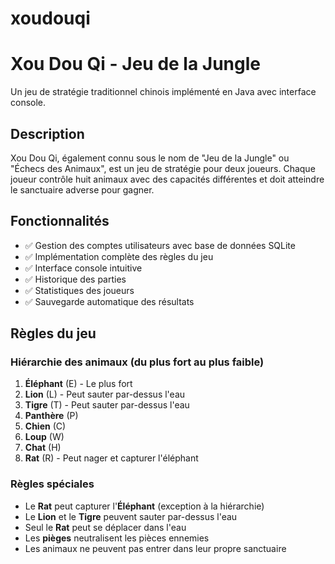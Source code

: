 # xoudouqi
# Xou Dou Qi - Jeu de la Jungle

Un jeu de stratégie traditionnel chinois implémenté en Java avec interface console.

## Description

Xou Dou Qi, également connu sous le nom de "Jeu de la Jungle" ou "Échecs des Animaux", est un jeu de stratégie pour deux joueurs. Chaque joueur contrôle huit animaux avec des capacités différentes et doit atteindre le sanctuaire adverse pour gagner.

## Fonctionnalités

- ✅ Gestion des comptes utilisateurs avec base de données SQLite
- ✅ Implémentation complète des règles du jeu
- ✅ Interface console intuitive
- ✅ Historique des parties
- ✅ Statistiques des joueurs
- ✅ Sauvegarde automatique des résultats

## Règles du jeu

### Hiérarchie des animaux (du plus fort au plus faible)
1. **Éléphant** (E) - Le plus fort
2. **Lion** (L) - Peut sauter par-dessus l'eau
3. **Tigre** (T) - Peut sauter par-dessus l'eau
4. **Panthère** (P)
5. **Chien** (C)
6. **Loup** (W)
7. **Chat** (H)
8. **Rat** (R) - Peut nager et capturer l'éléphant

### Règles spéciales
- Le **Rat** peut capturer l'**Éléphant** (exception à la hiérarchie)
- Le **Lion** et le **Tigre** peuvent sauter par-dessus l'eau
- Seul le **Rat** peut se déplacer dans l'eau
- Les **pièges** neutralisent les pièces ennemies
- Les animaux ne peuvent pas entrer dans leur propre sanctuaire
